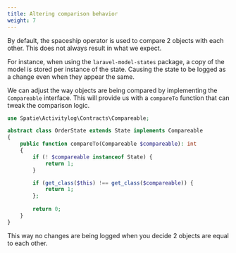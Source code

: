 ```yaml
---
title: Altering comparison behavior
weight: 7
---
```


By default, the spaceship operator is used to compare 2 objects with each other.
This does not always result in what we expect.

For instance, when using the `laravel-model-states` package, a copy of the model is stored per instance of the state.
Causing the state to be logged as a change even when they appear the same.

We can adjust the way objects are being compared by implementing the `Compareable` interface.
This will provide us with a `compareTo` function that can tweak the comparison logic.

```php
use Spatie\Activitylog\Contracts\Compareable;

abstract class OrderState extends State implements Compareable
{
    public function compareTo(Compareable $compareable): int
    {
        if (! $compareable instanceof State) {
            return 1;
        }

        if (get_class($this) !== get_class($compareable)) {
            return 1;
        };
        
        return 0;
    }
}
```

This way no changes are being logged when you decide 2 objects are equal to each other.
